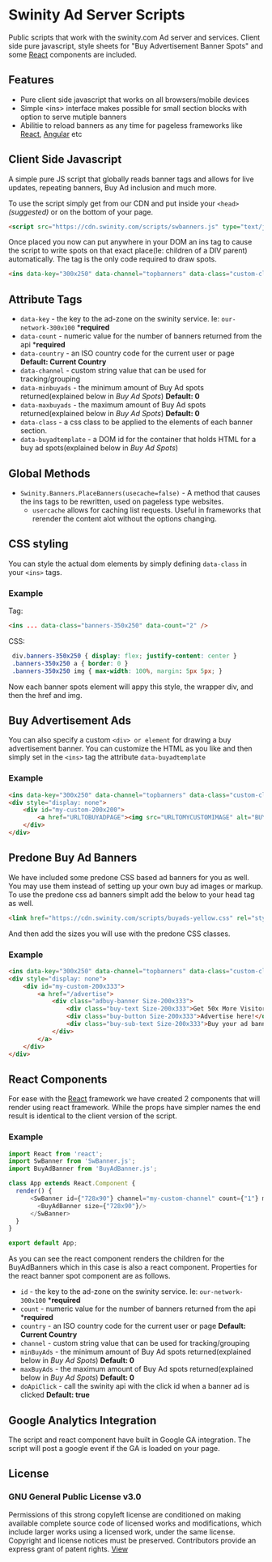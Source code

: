 # Swinity Ad Server Scripts
Public scripts that work with the swinity.com Ad server and services. Client side pure javascript, style sheets for
 "Buy Advertisement Banner Spots" and some [React](https://reactjs.org) components are included.
 
## Features
- Pure client side javascript that works on all browsers/mobile devices
- Simple &lt;ins&gt; interface makes possible for small section blocks with option to serve mutiple banners 
- Abilitie to reload banners as any time for pageless frameworks like [React](https://reactjs.org), [Angular](https://angular.io) etc

## Client Side Javascript
A simple pure JS script that globally reads banner tags and allows for live updates, repeating banners, Buy Ad inclusion and much more.

To use the script simply get from our CDN and put inside your `<head>` _(suggested)_ or on the bottom of your page.

```html
<script src="https://cdn.swinity.com/scripts/swbanners.js" type="text/javascript"/>
```

Once placed you now can put anywhere in your DOM an ins tag to cause the script to write spots on that exact place(Ie: children of a DIV parent) automatically. 
The tag is the only code required to draw spots.

```html
<ins data-key="300x250" data-channel="topbanners" data-class="custom-class" data-count="2" data-minbuyads="1" data-maxbuyads="1" />
```

## Attribute Tags
- `data-key` - the key to the ad-zone on the swinity service. Ie: `our-network-300x100` ***required**
- `data-count` - numeric value for the number of banners returned from the api ***required**
- `data-country` - an ISO country code for the current user or page **Default: Current Country**
- `data-channel` - custom string value that can be used for tracking/grouping
- `data-minbuyads` - the minimum amount of Buy Ad spots returned(explained below in _Buy Ad Spots_) **Default: 0**
- `data-maxbuyads` - the maximum amount of Buy Ad spots returned(explained below in _Buy Ad Spots_) **Default: 0**
- `data-class` - a css class to be applied to the elements of each banner section.
- `data-buyadtemplate` - a DOM id for the container that holds HTML for a buy ad spots(explained below in _Buy Ad Spots_) 

## Global Methods
- `Swinity.Banners.PlaceBanners(usecache=false)` - A method that causes the ins tags to be rewritten, used on pageless type websites.
  - `usercache` allows for caching list requests. Useful in frameworks that rerender the content alot without the options changing.

## CSS styling
You can style the actual dom elements by simply defining `data-class` in your `<ins>` tags.
### Example

Tag:
```html
<ins ... data-class="banners-350x250" data-count="2" />
```

CSS:
```css
 div.banners-350x250 { display: flex; justify-content: center }
 .banners-350x250 a { border: 0 }
 .banners-350x250 img { max-width: 100%, margin: 5px 5px; }
```
Now each banner spots element will appy this style, the wrapper div, and then the href and img.


## Buy Advertisement Ads
You can also specify a custom `<div> or element` for drawing a buy advertisement banner. You can customize the HTML as you
 like and then simply set in the `<ins>` tag the attribute `data-buyadtemplate`
 
### Example

```html
<ins data-key="300x250" data-channel="topbanners" data-class="custom-class" data-count="2" data-minbuyads="1" data-buyadtemplate="my-custom-200x200" />
<div style="display: none">
    <div id="my-custom-200x200">
        <a href="URLTOBUYADPAGE"><img src="URLTOMYCUSTOMIMAGE" alt="BUY Now"</a>
    </div>
</div>  
```

## Predone Buy Ad Banners
We have included some predone CSS based ad banners for you as well. You may use them instead of setting up your own buy ad images or markup. To use the predone css ad banners simplt add the below to your head tag as well.

```html
<link href="https://cdn.swinity.com/scripts/buyads-yellow.css" rel="stylesheet">
```

And then add the sizes you will use with the predone CSS classes.

### Example

```html
<ins data-key="300x250" data-channel="topbanners" data-class="custom-class" data-count="2" data-minbuyads="1" data-buyadtemplate="my-custom-200x200" />
<div style="display: none">
    <div id="my-custom-200x333">
        <a href="/advertise">
            <div class="adbuy-banner Size-200x333">
                <div class="buy-text Size-200x333">Get 50x More Visitors!</div>
                <div class="buy-button Size-200x333">Advertise here!</div>
                <div class="buy-sub-text Size-200x333">Buy your ad banner right now</div>
            </div>
        </a>
    </div>
</div>  
```


## React Components
For ease with the [React](https://reactjs.org) framework we have created 2 components that will render using react framework. While the props have simpler names
the end result is identical to the client version of the script.

### Example
```javascript
import React from 'react';
import SwBanner from 'SwBanner.js';
import BuyAdBanner from 'BuyAdBanner.js';

class App extends React.Component {
  render() {
      <SwBanner id={"728x90"} channel="my-custom-channel" count={"1"} minBuyAds={"0"} maxBuyAds={"0"} className={"my-custom-class"}>
        <BuyAdBanner size={"728x90"}/>
      </SwBanner>
  }
}

export default App;

```

As you can see the react component renders the children for the BuyAdBanners which in this case is also a react component.
Properties for the react banner spot component are as follows.
- `id` - the key to the ad-zone on the swinity service. Ie: `our-network-300x100` ***required**
- `count` - numeric value for the number of banners returned from the api ***required**
- `country` - an ISO country code for the current user or page **Default: Current Country**
- `channel` - custom string value that can be used for tracking/grouping
- `minBuyAds` - the minimum amount of Buy Ad spots returned(explained below in _Buy Ad Spots_) **Default: 0**
- `maxBuyAds` - the maximum amount of Buy Ad spots returned(explained below in _Buy Ad Spots_) **Default: 0**
- `doApiClick` - call the swinity api with the click id when a banner ad is clicked **Default: true**


## Google Analytics Integration
The script and react component have built in Google GA integration. The script will post a google event if the GA is loaded on your page.

## License

### GNU General Public License v3.0
Permissions of this strong copyleft license are conditioned on making available complete source code of licensed works and modifications, which include larger works using a licensed work, under the same license. Copyright and license notices must be preserved. Contributors provide an express grant of patent rights. [View](LICENSE)
